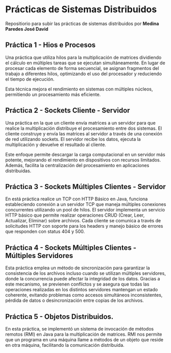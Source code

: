# Prácticas de Sistemas Distribuidos
Repositiorio para subir las prácticas de sistemas distribuidos por **Medina Paredes José David**
## Práctica 1 - Hios e Procesos
Una práctica que utiliza hilos para la multiplicación de matrices dividiendo el cálculo en múltiples tareas que se ejecutan simultáneamente. En lugar de procesar cada elemento de forma secuencial, se asignan fragmentos del trabajo a diferentes hilos, optimizando el uso del procesador y reduciendo el tiempo de ejecución.

Esta técnica mejora el rendimiento en sistemas con múltiples núcleos, permitiendo un procesamiento más eficiente.
## Práctica 2 - Sockets Cliente - Servidor
Una práctica en la que un cliente envía matrices a un servidor para que realice la multiplicación distribuye el procesamiento entre dos sistemas. El cliente construye y envía las matrices al servidor a través de una conexión de red utilizando sockets. El servidor recibe los datos, ejecuta la multiplicación y devuelve el resultado al cliente.

Este enfoque permite descargar la carga computacional en un servidor más potente, mejorando el rendimiento en dispositivos con recursos limitados. Además, facilita la centralización del procesamiento en aplicaciones distribuidas.
## Práctica 3 - Sockets Múltiples Clientes - Servidor
En está práctica realice un TCP con HTTP Básico en Java, funciona estableciendo conexión a un servidor TCP que maneja múltiples conexiones concurrentes utilizando un pool de hilos. El servidor implementa un servicio HTTP básico que permite realizar operaciones CRUD (Crear, Leer, Actualizar, Eliminar) sobre archivos. Cada cliente se comunica a través de solicitudes HTTP con soporte para los headers y manejo básico de errores que responden con status 404 y 500.
## Práctica 4 - Sockets Múltiples Clientes - Múltiples Servidores
Esta práctica emplea un método de sincronización para garantizar la consistencia de los archivos incluso cuando se utilizan múltiples servidores, donde la concurrencia puede afectar la integridad de los datos. Gracias a este mecanismo, se previenen conflictos y se asegura que todas las operaciones realizadas en los distintos servidores mantengan un estado coherente, evitando problemas como accesos simultáneos inconsistentes, pérdida de datos o desincronización entre copias de los archivos.
## Práctica 5 - Objetos Distribuidos.
En esta práctica, se implementó un sistema de invocación de métodos remotos (RMI) en Java para la multiplicación de matrices. RMI nos permite que un programa en una máquina llame a métodos de un objeto que reside en otra máquina, facilitando la comunicación distribuida.
